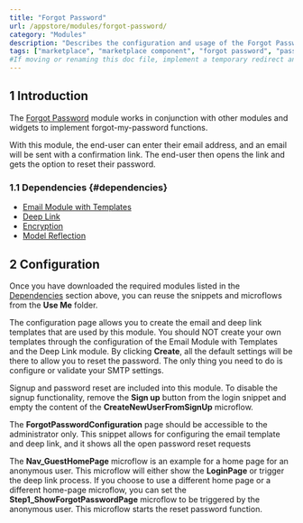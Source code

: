 ```yaml
---
title: "Forgot Password"
url: /appstore/modules/forgot-password/
category: "Modules"
description: "Describes the configuration and usage of the Forgot Password module, which is available in the Mendix Marketplace."
tags: ["marketplace", "marketplace component", "forgot password", "password", "login", "credentials", "platform support"]
#If moving or renaming this doc file, implement a temporary redirect and let the respective team know they should update the URL in the product. See Mapping to Products for more details.
---
```


## 1 Introduction

The [Forgot Password](https://marketplace.mendix.com/link/component/1296/) module works in conjunction with other modules and widgets to implement forgot-my-password functions. 

With this module, the end-user can enter their email address, and an email will be sent with a confirmation link. The end-user then opens the link and gets the option to reset their password. 

### 1.1 Dependencies {#dependencies}

* [Email Module with Templates](/appstore/modules/email-with-templates/)
* [Deep Link](/appstore/modules/deep-link/)
* [Encryption](/appstore/modules/encryption/)
* [Model Reflection](/appstore/modules/model-reflection/)

## 2 Configuration

Once you have downloaded the required modules listed in the [Dependencies](#dependencies) section above, you can reuse the snippets and microflows from the **Use Me** folder.

The configuration page allows you to create the email and deep link templates that are used by this module. You should NOT create your own templates through the configuration of the Email Module with Templates and the Deep Link module. By clicking **Create**, all the default settings will be there to allow you to reset the password. The only thing you need to do is configure or validate your SMTP settings. 

Signup and password reset are included into this module. To disable the signup functionality, remove the **Sign up** button from the login snippet and empty the content of the **CreateNewUserFromSignUp** microflow.

The **ForgotPasswordConfiguration** page should be accessible to the administrator only. This snippet allows for configuring the email template and deep link, and it shows all the open password reset requests

The **Nav_GuestHomePage** microflow is an example for a home page for an anonymous user. This microflow will either show the **LoginPage** or trigger the deep link process. If you choose to use a different home page or a different home-page microflow, you can set the **Step1_ShowForgotPasswordPage** microflow to be triggered by the anonymous user. This microflow starts the reset password function.
